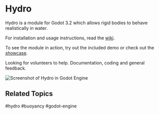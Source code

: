 # Hydro

Hydro is a module for Godot 3.2 which allows rigid bodies to behave realistically in water.

For installation and usage instructions, read the [wiki](https://github.com/godot-extended-libraries/hydro/wiki).

To see the module in action, try out the included demo or check out the [showcase](https://github.com/godot-extended-libraries/hydro/wiki/showcase).

Looking for volunteers to help. Documentation, coding and general feedback.

![Screenshot of Hydro in Godot Engine](https://raw.githubusercontent.com/wiki/godot-extended-libraries/hydro/hydro_splash.png)

## Related Topics

#hydro #buoyancy #godot-engine
